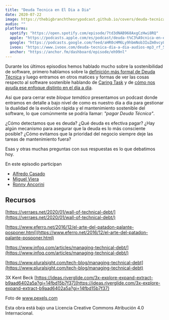 ```yaml
---
title: "Deuda Tecnica en El Dia a Dia"
date: 2020-07-22
image: https://thebigbranchtheorypodcast.github.io/covers/deuda-tecnica-dia-a-dia.jpg
audio: ""
platforms:
  spotify: "https://open.spotify.com/episode/7td3dNAB968AxgCzHwi8RQ"
  apple: "https://podcasts.apple.com/es/podcast/deuda-t%C3%A9cnica-en-el-d%C3%ADa-a-d%C3%ADa/id1511403790?i=1000486200959"
  google: "https://podcasts.google.com/feed/aHR0cHM6Ly9hbmNob3IuZm0vcy81NmUwZjc4L3BvZGNhc3QvcnNz/episode/MDVlOTZjODYtYTExOS00YmE3LTljYTYtNDc1NGI5NjAxNTFl?sa=X&ved=2ahUKEwiAprqPsO3qAhUC_BoKHYclBbMQkfYCegQIARAF"
  ivoox: "https://www.ivoox.com/deuda-tecnica-dia-a-dia-audios-mp3_rf_54388088_1.html"
  anchor: "https://anchor.fm/dashboard/episode/eh99nl"
---
```


Durante los últimos episodios hemos hablado mucho sobre la sostenibilidad de software, primero hablamos sobre la [definición más formal de Deuda Técnica](/post/deuda-t%C3%A9cnica/) y luego entramos en otros matices y formas de ver las cosas respecto al software sostenible hablando de [Caring Task](/post/caring-task-deuda-tecnica-manuel-rivero/) y de [cómo nos ayuda ese enfoque distinto en el día a día](/post/caring-task-deuda-tecnica-manuel-rivero-parte-2/). 

Así que para cerrar este _bloque temático_ presentamos un podcast donde entramos en detalle a bajo nivel de como es nuestro día a dia para gestionar la dualidad de la evolución rápida y el mantenimiento sostenible del software, lo que comúnmente se podría llamar: _"pagar Deuda Técnica"_.

¿Cómo detectamos que es deuda? ¿Qué deuda es efectiva pagar? ¿Hay algún mecanismo para asegurar que la deuda es lo más consciente posible? ¿Cómo evitamos que la prioridad del negocio siempre deje las tareas de mantenimiento fuera?

Esas y otras muchas preguntas con sus respuestas es lo que debatimos hoy.

En este episodio participan 

- [Alfredo Casado](https://twitter.com/AlfredoCasado)
- [Miguel Viera](https://twitter.com/mangelviera)
- [Ronny Ancorini](https://twitter.com/trikitrok)

## Recursos

[https://verraes.net/2020/01/wall-of-technical-debt/](https://verraes.net/2020/01/wall-of-technical-debt/)

[https://www.eferro.net/2016/12/el-arte-del-patadon-palante-posponer.html](https://www.eferro.net/2016/12/el-arte-del-patadon-palante-posponer.html)

[https://www.infoq.com/articles/managing-technical-debt/](https://www.infoq.com/articles/managing-technical-debt/)

[https://www.pluralsight.com/tech-blog/managing-technical-debt](https://www.pluralsight.com/tech-blog/managing-technical-debt)

3X Kent Beck [https://ideas.riverglide.com/3x-explore-expand-extract-b9aad6402a5a?gi=14fbd15b7f37](https://ideas.riverglide.com/3x-explore-expand-extract-b9aad6402a5a?gi=14fbd15b7f37)

Foto de www.pexels.com

Esta obra está bajo una Licencia Creative Commons Atribución 4.0 Internacional.
